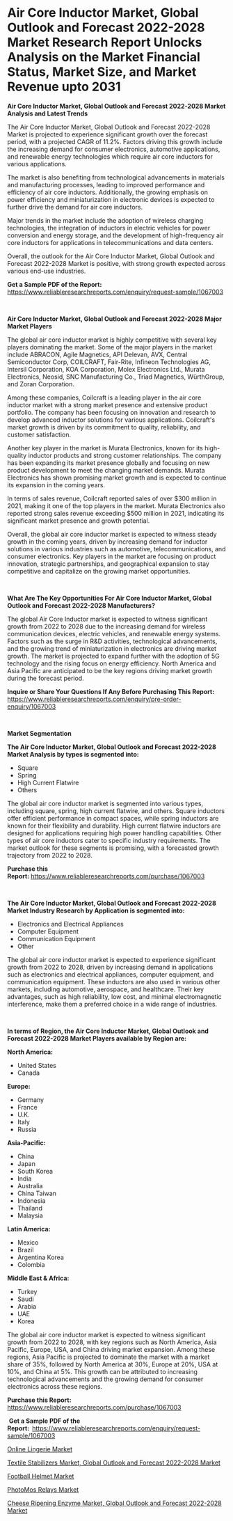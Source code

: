 <p><h1>Air Core Inductor Market, Global Outlook and Forecast 2022-2028 Market Research Report Unlocks Analysis on the Market Financial Status, Market Size, and Market Revenue upto 2031</h1></p><p><strong>Air Core Inductor Market, Global Outlook and Forecast 2022-2028 Market Analysis and Latest Trends</strong></p>
<p><p>The Air Core Inductor Market, Global Outlook and Forecast 2022-2028 Market is projected to experience significant growth over the forecast period, with a projected CAGR of 11.2%. Factors driving this growth include the increasing demand for consumer electronics, automotive applications, and renewable energy technologies which require air core inductors for various applications.</p><p>The market is also benefiting from technological advancements in materials and manufacturing processes, leading to improved performance and efficiency of air core inductors. Additionally, the growing emphasis on power efficiency and miniaturization in electronic devices is expected to further drive the demand for air core inductors.</p><p>Major trends in the market include the adoption of wireless charging technologies, the integration of inductors in electric vehicles for power conversion and energy storage, and the development of high-frequency air core inductors for applications in telecommunications and data centers.</p><p>Overall, the outlook for the Air Core Inductor Market, Global Outlook and Forecast 2022-2028 Market is positive, with strong growth expected across various end-use industries.</p></p>
<p><strong>Get a Sample PDF of the Report:&nbsp;</strong> <a href="https://www.reliableresearchreports.com/enquiry/request-sample/1067003">https://www.reliableresearchreports.com/enquiry/request-sample/1067003</a></p>
<p>&nbsp;</p>
<p><strong>Air Core Inductor Market, Global Outlook and Forecast 2022-2028 Major Market Players</strong></p>
<p><p>The global air core inductor market is highly competitive with several key players dominating the market. Some of the major players in the market include ABRACON, Agile Magnetics, API Delevan, AVX, Central Semiconductor Corp, COILCRAFT, Fair-Rite, Infineon Technologies AG, Intersil Corporation, KOA Corporation, Molex Electronics Ltd., Murata Electronics, Neosid, SNC Manufacturing Co., Triad Magnetics, WürthGroup, and Zoran Corporation.</p><p>Among these companies, Coilcraft is a leading player in the air core inductor market with a strong market presence and extensive product portfolio. The company has been focusing on innovation and research to develop advanced inductor solutions for various applications. Coilcraft's market growth is driven by its commitment to quality, reliability, and customer satisfaction.</p><p>Another key player in the market is Murata Electronics, known for its high-quality inductor products and strong customer relationships. The company has been expanding its market presence globally and focusing on new product development to meet the changing market demands. Murata Electronics has shown promising market growth and is expected to continue its expansion in the coming years.</p><p>In terms of sales revenue, Coilcraft reported sales of over $300 million in 2021, making it one of the top players in the market. Murata Electronics also reported strong sales revenue exceeding $500 million in 2021, indicating its significant market presence and growth potential.</p><p>Overall, the global air core inductor market is expected to witness steady growth in the coming years, driven by increasing demand for inductor solutions in various industries such as automotive, telecommunications, and consumer electronics. Key players in the market are focusing on product innovation, strategic partnerships, and geographical expansion to stay competitive and capitalize on the growing market opportunities.</p></p>
<p>&nbsp;</p>
<p><strong>What Are The Key Opportunities For Air Core Inductor Market, Global Outlook and Forecast 2022-2028 Manufacturers?</strong></p>
<p><p>The global Air Core Inductor market is expected to witness significant growth from 2022 to 2028 due to the increasing demand for wireless communication devices, electric vehicles, and renewable energy systems. Factors such as the surge in R&D activities, technological advancements, and the growing trend of miniaturization in electronics are driving market growth. The market is projected to expand further with the adoption of 5G technology and the rising focus on energy efficiency. North America and Asia Pacific are anticipated to be the key regions driving market growth during the forecast period.</p></p>
<p><strong>Inquire or Share Your Questions If Any Before Purchasing This Report:</strong> <a href="https://www.reliableresearchreports.com/enquiry/pre-order-enquiry/1067003">https://www.reliableresearchreports.com/enquiry/pre-order-enquiry/1067003</a></p>
<p>&nbsp;</p>
<p><strong>Market Segmentation</strong></p>
<p><strong>The Air Core Inductor Market, Global Outlook and Forecast 2022-2028 Market Analysis by types is segmented into:</strong></p>
<p><ul><li>Square</li><li>Spring</li><li>High Current Flatwire</li><li>Others</li></ul></p>
<p><p>The global air core inductor market is segmented into various types, including square, spring, high current flatwire, and others. Square inductors offer efficient performance in compact spaces, while spring inductors are known for their flexibility and durability. High current flatwire inductors are designed for applications requiring high power handling capabilities. Other types of air core inductors cater to specific industry requirements. The market outlook for these segments is promising, with a forecasted growth trajectory from 2022 to 2028.</p></p>
<p><strong>Purchase this Report:&nbsp;</strong><a href="https://www.reliableresearchreports.com/purchase/1067003">https://www.reliableresearchreports.com/purchase/1067003</a></p>
<p>&nbsp;</p>
<p><strong>The Air Core Inductor Market, Global Outlook and Forecast 2022-2028 Market Industry Research by Application is segmented into:</strong></p>
<p><ul><li>Electronics and Electrical Appliances</li><li>Computer Equipment</li><li>Communication Equipment</li><li>Other</li></ul></p>
<p><p>The global air core inductor market is expected to experience significant growth from 2022 to 2028, driven by increasing demand in applications such as electronics and electrical appliances, computer equipment, and communication equipment. These inductors are also used in various other markets, including automotive, aerospace, and healthcare. Their key advantages, such as high reliability, low cost, and minimal electromagnetic interference, make them a preferred choice in a wide range of industries.</p></p>
<p>&nbsp;</p>
<p><strong>In terms of Region, the Air Core Inductor Market, Global Outlook and Forecast 2022-2028 Market Players available by Region are:</strong></p>
<p>
    <p> <strong> North America: </strong>
        <ul>
            <li>United States</li>
            <li>Canada</li>
        </ul>
        </p> 
    <p> <strong> Europe: </strong>
        <ul>
            <li>Germany</li>
            <li>France</li>
            <li>U.K.</li>
            <li>Italy</li>
            <li>Russia</li>
        </ul>
        </p> 
    <p> <strong> Asia-Pacific: </strong>
        <ul>
            <li>China</li>
            <li>Japan</li>
            <li>South Korea</li>
            <li>India</li>
            <li>Australia</li>
            <li>China Taiwan</li>
            <li>Indonesia</li>
            <li>Thailand</li>
            <li>Malaysia</li>
        </ul>
        </p> 
    <p> <strong> Latin America: </strong>
        <ul>
            <li>Mexico</li>
            <li>Brazil</li>
            <li>Argentina Korea</li>
            <li>Colombia</li>
        </ul>
        </p> 
    <p> <strong> Middle East & Africa: </strong>
        <ul>
            <li>Turkey</li>
            <li>Saudi</li>
            <li>Arabia</li>
            <li>UAE</li>
            <li>Korea</li>
        </ul>
    </p>
    </p>
<p><p>The global air core inductor market is expected to witness significant growth from 2022 to 2028, with key regions such as North America, Asia Pacific, Europe, USA, and China driving market expansion. Among these regions, Asia Pacific is projected to dominate the market with a market share of 35%, followed by North America at 30%, Europe at 20%, USA at 10%, and China at 5%. This growth can be attributed to increasing technological advancements and the growing demand for consumer electronics across these regions.</p></p>
<p><strong>Purchase this Report: </strong><a href="https://www.reliableresearchreports.com/purchase/1067003">https://www.reliableresearchreports.com/purchase/1067003</a></p>
<p>&nbsp;<strong>Get a Sample PDF of the Report:&nbsp;&nbsp;</strong><a href="https://www.reliableresearchreports.com/enquiry/request-sample/1067003">https://www.reliableresearchreports.com/enquiry/request-sample/1067003</a></p>
<p><strong></strong></p>
<p><p><a href="https://medium.com/@kartik.reportprime/online-lingerie-market-outlook-industry-overview-and-forecast-2024-to-2031-f55f8ea4ee86">Online Lingerie Market</a></p><p><a href="https://github.com/wwwkeltoum/Market-Research-Report-List-1/blob/main/textile-stabilizers-market-global-outlook-and-forecast-2022-2028-market.md">Textile Stabilizers Market, Global Outlook and Forecast 2022-2028 Market</a></p><p><a href="https://medium.com/@kartik.reportprime/football-helmet-market-furnishes-information-on-market-share-market-trends-and-market-growth-c88f42ffcc79">Football Helmet Market</a></p><p><a href="https://medium.com/@emmyrolfson1925/photomos-relays-market-size-market-outlook-and-market-forecast-2024-to-2031-48ae7c87b6a1">PhotoMos Relays Market</a></p><p><a href="https://github.com/changoleonlaverguenzanoexiste/Market-Research-Report-List-1/blob/main/cheese-ripening-enzyme-market-global-outlook-and-forecast-2022-2028-market.md">Cheese Ripening Enzyme Market, Global Outlook and Forecast 2022-2028 Market</a></p></p>